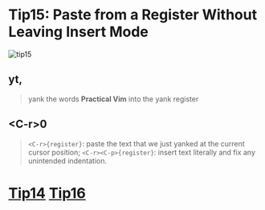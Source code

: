 # Tip15: Paste from a Register Without Leaving Insert Mode  
  
![tip15](images/tip15.png)  
  
## yt,  
>yank the words **Practical Vim** into the yank register  
  
## &lt;C-r&gt;0  
>`<C-r>{register}`: paste the text that we just yanked at the current cursor position; `<C-r><C-p>{register}`: insert text literally and fix any unintended indentation.  
  
# [Tip14](tip14.md) [Tip16](tip16.md)  

